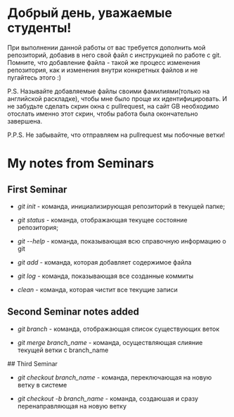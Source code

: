 # Добрый день, уважаемые студенты! 
  При выполнении данной работы от вас требуется дополнить мой репозиторий, добавив в него свой файл с инструкцией по работе с git. Помните, что добавление файла - такой же процесс изменения репозитория, как и изменения внутри конкретных файлов и не пугайтесь этого :)

  P.S. Называйте добавляемые файлы своими фамилиями(только на английской раскладке), чтобы мне было проще их идентифицировать. И не забудьте сделать скрин окна с pullrequest, на сайт GB необходимо отослать именно этот скрин, чтобы работа была окончательно завершена.

  P.P.S. Не забывайте, что отправляем на pullrequest мы побочные ветки!


  # My notes from Seminars

  ## First Seminar

  * *git init* - команда, инициализирующая репозиторий в текущей папке;

  * *git status* - команда, отображающая текущее состояние репозитория;

  * *git --help* - команда, показывающая всю справочную информацию о git

  * *git add* - команда, которая добавляет содержимое файла

  * *git log* - команда, показывающая все созданные коммиты

  * *clean* - команда, которая чистит все текущие записи 


## Second Seminar notes added

* *git branch* - команда, отображающая список существующих веток

* *git merge branch_name* - команда, осуществляющая слияние текущей ветки с branch_name


## Third Seminar 

* *git checkout branch_name* - команда, переключающая на новую ветку в системе

* *git checkout -b branch_name* - команда, создаюшая и сразу перенаправляющая на новую ветку

